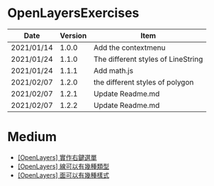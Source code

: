 # OpenLayersExercises

Date          | Version  | Item
------------  | -------  | ---  
2021/01/14    |  1.0.0   |  Add the contextmenu 
2021/01/24    |  1.1.0   |  The different styles of LineString 
2021/01/24    |  1.1.1   |  Add math.js 
2021/02/07    |  1.2.0   |  the different styles of polygon
2021/02/07    |  1.2.1   |  Update Readme.md
2021/02/07    |  1.2.2   |  Update Readme.md

# Medium

- [[OpenLayers] 實作右鍵選單](https://medium.com/c-shan/openlayers-%E5%AF%A6%E4%BD%9C%E5%8F%B3%E9%8D%B5%E9%81%B8%E5%96%AE-1170949a814)
- [[OpenLayers] 線可以有幾種類型](https://medium.com/c-shan/openlayers-%E7%B7%9A%E5%8F%AF%E4%BB%A5%E6%9C%89%E5%B9%BE%E7%A8%AE%E9%A1%9E%E5%9E%8B-6fca052db5d4)
- [[OpenLayers] 面可以有幾種樣式](https://medium.com/c-shan/openlayers-%E9%9D%A2%E5%8F%AF%E4%BB%A5%E6%9C%89%E5%B9%BE%E7%A8%AE%E6%A8%A3%E5%BC%8F-2c7d6b1d664b)
